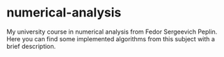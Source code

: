 # numerical-analysis
My university course in numerical analysis from Fedor Sergeevich Peplin. Here you can find some implemented algorithms from this subject with a brief description.
